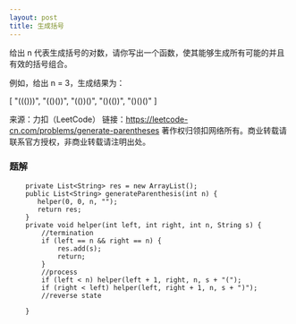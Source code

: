 ```yaml
---
layout: post
title: 生成括号
---
```

给出 n 代表生成括号的对数，请你写出一个函数，使其能够生成所有可能的并且有效的括号组合。

例如，给出 n = 3，生成结果为：


[
  "((()))",
  "(()())",
  "(())()",
  "()(())",
  "()()()"
]

来源：力扣（LeetCode）
链接：https://leetcode-cn.com/problems/generate-parentheses
著作权归领扣网络所有。商业转载请联系官方授权，非商业转载请注明出处。

### 题解


``` 
    private List<String> res = new ArrayList();
    public List<String> generateParenthesis(int n) {
       helper(0, 0, n, "");
       return res; 
    }
    private void helper(int left, int right, int n, String s) {
        //termination
        if (left == n && right == n) {
            res.add(s);
            return;
        }
        //process
        if (left < n) helper(left + 1, right, n, s + "(");
        if (right < left) helper(left, right + 1, n, s + ")");
        //reverse state
        
    }
```  

